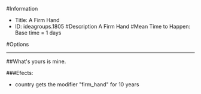 #Information
 - Title: A Firm Hand
 - ID: ideagroups.1805
#Description
A Firm Hand
#Mean Time to Happen:
Base time = 1 days

#Options

___
##What's yours is mine.

###Efects:<ul><li>country gets the modifier "firm_hand" for 10 years</li></ul>
